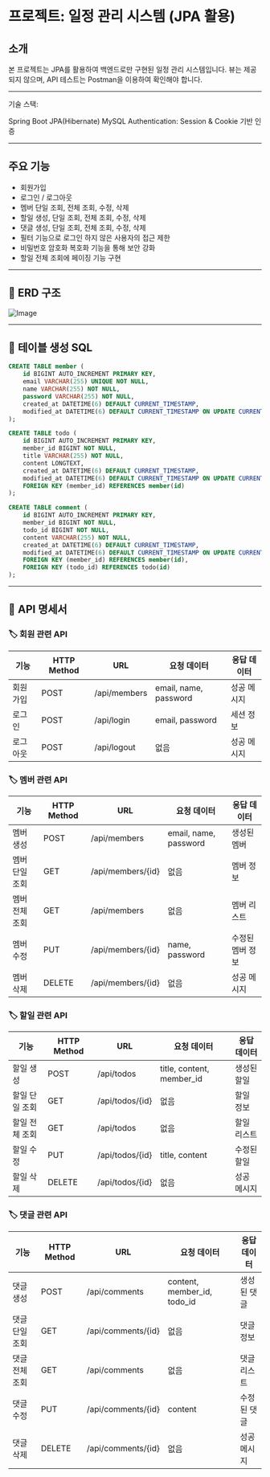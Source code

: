 # 프로젝트: 일정 관리 시스템 (JPA 활용)

## 소개
본 프로젝트는 JPA를 활용하여 백엔드로만 구현된 일정 관리 시스템입니다.
뷰는 제공되지 않으며, API 테스트는 Postman을 이용하여 확인해야 합니다.

---
기술 스택:

Spring Boot
JPA(Hibernate)
MySQL
Authentication: Session & Cookie 기반 인증

---

## 주요 기능
- 회원가입
- 로그인 / 로그아웃
- 멤버 단일 조회, 전체 조회, 수정, 삭제
- 할일 생성, 단일 조회, 전체 조회, 수정, 삭제
- 댓글 생성, 단일 조회, 전체 조회, 수정, 삭제
- 필터 기능으로 로그인 하지 않은 사용자의 접근 제한
- 비밀번호 암호화 복호화 기능을 통해 보안 강화
- 할일 전체 조회에 페이징 기능 구현

---

## 📌 ERD 구조
![Image](https://github.com/user-attachments/assets/4039485d-6417-4e0a-a83c-40fcd1e2ee6c)

---

## 📄 테이블 생성 SQL
```sql
CREATE TABLE member (
    id BIGINT AUTO_INCREMENT PRIMARY KEY,
    email VARCHAR(255) UNIQUE NOT NULL,
    name VARCHAR(255) NOT NULL,
    password VARCHAR(255) NOT NULL,
    created_at DATETIME(6) DEFAULT CURRENT_TIMESTAMP,
    modified_at DATETIME(6) DEFAULT CURRENT_TIMESTAMP ON UPDATE CURRENT_TIMESTAMP
);

CREATE TABLE todo (
    id BIGINT AUTO_INCREMENT PRIMARY KEY,
    member_id BIGINT NOT NULL,
    title VARCHAR(255) NOT NULL,
    content LONGTEXT,
    created_at DATETIME(6) DEFAULT CURRENT_TIMESTAMP,
    modified_at DATETIME(6) DEFAULT CURRENT_TIMESTAMP ON UPDATE CURRENT_TIMESTAMP,
    FOREIGN KEY (member_id) REFERENCES member(id)
);

CREATE TABLE comment (
    id BIGINT AUTO_INCREMENT PRIMARY KEY,
    member_id BIGINT NOT NULL,
    todo_id BIGINT NOT NULL,
    content VARCHAR(255) NOT NULL,
    created_at DATETIME(6) DEFAULT CURRENT_TIMESTAMP,
    modified_at DATETIME(6) DEFAULT CURRENT_TIMESTAMP ON UPDATE CURRENT_TIMESTAMP,
    FOREIGN KEY (member_id) REFERENCES member(id),
    FOREIGN KEY (todo_id) REFERENCES todo(id)
);
```

---

## 📌 API 명세서

### 🏷️ 회원 관련 API
| 기능       | HTTP Method | URL                | 요청 데이터 | 응답 데이터 |
|------------|------------|--------------------|------------|------------|
| 회원가입   | POST       | /api/members      | email, name, password | 성공 메시지 |
| 로그인     | POST       | /api/login        | email, password | 세션 정보 |
| 로그아웃   | POST       | /api/logout       | 없음       | 성공 메시지 |

### 🏷️ 멤버 관련 API
| 기능       | HTTP Method | URL                | 요청 데이터 | 응답 데이터 |
|------------|------------|--------------------|------------|------------|
| 멤버 생성  | POST       | /api/members      | email, name, password | 생성된 멤버 |
| 멤버 단일 조회 | GET        | /api/members/{id} | 없음       | 멤버 정보 |
| 멤버 전체 조회 | GET        | /api/members      | 없음       | 멤버 리스트 |
| 멤버 수정  | PUT        | /api/members/{id} | name, password | 수정된 멤버 정보 |
| 멤버 삭제  | DELETE     | /api/members/{id} | 없음       | 성공 메시지 |

### 🏷️ 할일 관련 API
| 기능       | HTTP Method | URL                | 요청 데이터 | 응답 데이터 |
|------------|------------|--------------------|------------|------------|
| 할일 생성  | POST       | /api/todos        | title, content, member_id | 생성된 할일 |
| 할일 단일 조회 | GET        | /api/todos/{id}   | 없음       | 할일 정보 |
| 할일 전체 조회 | GET        | /api/todos       | 없음       | 할일 리스트 |
| 할일 수정  | PUT        | /api/todos/{id}   | title, content | 수정된 할일 |
| 할일 삭제  | DELETE     | /api/todos/{id}   | 없음       | 성공 메시지 |

### 🏷️ 댓글 관련 API
| 기능       | HTTP Method | URL                | 요청 데이터 | 응답 데이터 |
|------------|------------|--------------------|------------|------------|
| 댓글 생성  | POST       | /api/comments     | content, member_id, todo_id | 생성된 댓글 |
| 댓글 단일 조회 | GET        | /api/comments/{id}| 없음       | 댓글 정보 |
| 댓글 전체 조회 | GET        | /api/comments     | 없음       | 댓글 리스트 |
| 댓글 수정  | PUT        | /api/comments/{id}| content    | 수정된 댓글 |
| 댓글 삭제  | DELETE     | /api/comments/{id}| 없음       | 성공 메시지 |

